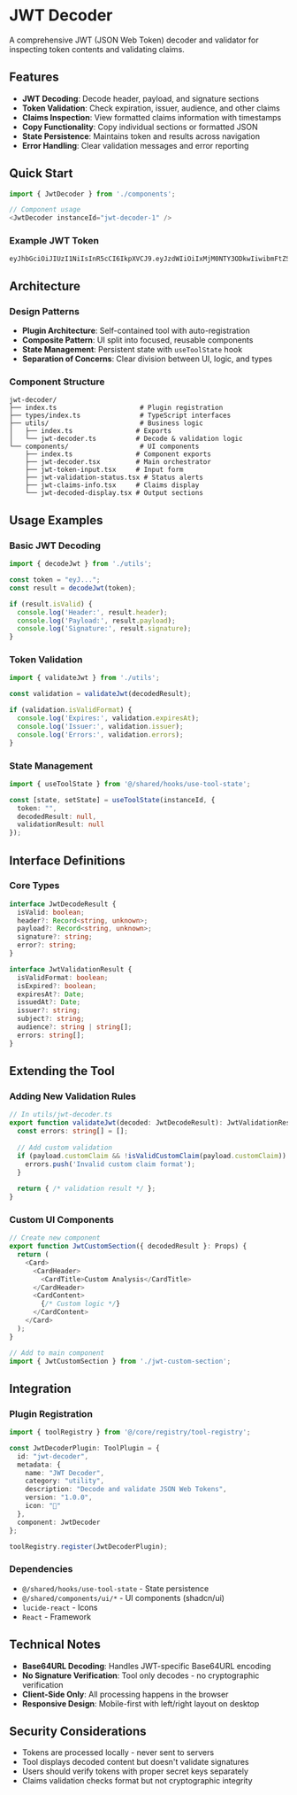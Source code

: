 # JWT Decoder

A comprehensive JWT (JSON Web Token) decoder and validator for inspecting token contents and validating claims.

## Features

- **JWT Decoding**: Decode header, payload, and signature sections
- **Token Validation**: Check expiration, issuer, audience, and other claims
- **Claims Inspection**: View formatted claims information with timestamps
- **Copy Functionality**: Copy individual sections or formatted JSON
- **State Persistence**: Maintains token and results across navigation
- **Error Handling**: Clear validation messages and error reporting

## Quick Start

```typescript
import { JwtDecoder } from './components';

// Component usage
<JwtDecoder instanceId="jwt-decoder-1" />
```

### Example JWT Token

```
eyJhbGciOiJIUzI1NiIsInR5cCI6IkpXVCJ9.eyJzdWIiOiIxMjM0NTY3ODkwIiwibmFtZSI6IkpvaG4gRG9lIiwiaWF0IjoxNTE2MjM5MDIyfQ.SflKxwRJSMeKKF2QT4fwpMeJf36POk6yJV_adQssw5c
```

## Architecture

### Design Patterns

- **Plugin Architecture**: Self-contained tool with auto-registration
- **Composite Pattern**: UI split into focused, reusable components
- **State Management**: Persistent state with `useToolState` hook
- **Separation of Concerns**: Clear division between UI, logic, and types

### Component Structure

```
jwt-decoder/
├── index.ts                     # Plugin registration
├── types/index.ts               # TypeScript interfaces
├── utils/                       # Business logic
│   ├── index.ts                # Exports
│   └── jwt-decoder.ts          # Decode & validation logic
└── components/                  # UI components
    ├── index.ts                # Component exports
    ├── jwt-decoder.tsx         # Main orchestrator
    ├── jwt-token-input.tsx     # Input form
    ├── jwt-validation-status.tsx # Status alerts
    ├── jwt-claims-info.tsx     # Claims display
    └── jwt-decoded-display.tsx # Output sections
```

## Usage Examples

### Basic JWT Decoding

```typescript
import { decodeJwt } from './utils';

const token = "eyJ...";
const result = decodeJwt(token);

if (result.isValid) {
  console.log('Header:', result.header);
  console.log('Payload:', result.payload);
  console.log('Signature:', result.signature);
}
```

### Token Validation

```typescript
import { validateJwt } from './utils';

const validation = validateJwt(decodedResult);

if (validation.isValidFormat) {
  console.log('Expires:', validation.expiresAt);
  console.log('Issuer:', validation.issuer);
  console.log('Errors:', validation.errors);
}
```

### State Management

```typescript
import { useToolState } from '@/shared/hooks/use-tool-state';

const [state, setState] = useToolState(instanceId, {
  token: "",
  decodedResult: null,
  validationResult: null
});
```

## Interface Definitions

### Core Types

```typescript
interface JwtDecodeResult {
  isValid: boolean;
  header?: Record<string, unknown>;
  payload?: Record<string, unknown>;
  signature?: string;
  error?: string;
}

interface JwtValidationResult {
  isValidFormat: boolean;
  isExpired?: boolean;
  expiresAt?: Date;
  issuedAt?: Date;
  issuer?: string;
  subject?: string;
  audience?: string | string[];
  errors: string[];
}
```

## Extending the Tool

### Adding New Validation Rules

```typescript
// In utils/jwt-decoder.ts
export function validateJwt(decoded: JwtDecodeResult): JwtValidationResult {
  const errors: string[] = [];
  
  // Add custom validation
  if (payload.customClaim && !isValidCustomClaim(payload.customClaim)) {
    errors.push('Invalid custom claim format');
  }
  
  return { /* validation result */ };
}
```

### Custom UI Components

```typescript
// Create new component
export function JwtCustomSection({ decodedResult }: Props) {
  return (
    <Card>
      <CardHeader>
        <CardTitle>Custom Analysis</CardTitle>
      </CardHeader>
      <CardContent>
        {/* Custom logic */}
      </CardContent>
    </Card>
  );
}

// Add to main component
import { JwtCustomSection } from './jwt-custom-section';
```

## Integration

### Plugin Registration

```typescript
import { toolRegistry } from '@/core/registry/tool-registry';

const JwtDecoderPlugin: ToolPlugin = {
  id: "jwt-decoder",
  metadata: {
    name: "JWT Decoder",
    category: "utility",
    description: "Decode and validate JSON Web Tokens",
    version: "1.0.0",
    icon: "🔐"
  },
  component: JwtDecoder
};

toolRegistry.register(JwtDecoderPlugin);
```

### Dependencies

- `@/shared/hooks/use-tool-state` - State persistence
- `@/shared/components/ui/*` - UI components (shadcn/ui)
- `lucide-react` - Icons
- `React` - Framework

## Technical Notes

- **Base64URL Decoding**: Handles JWT-specific Base64URL encoding
- **No Signature Verification**: Tool only decodes - no cryptographic verification
- **Client-Side Only**: All processing happens in the browser
- **Responsive Design**: Mobile-first with left/right layout on desktop

## Security Considerations

- Tokens are processed locally - never sent to servers
- Tool displays decoded content but doesn't validate signatures
- Users should verify tokens with proper secret keys separately
- Claims validation checks format but not cryptographic integrity